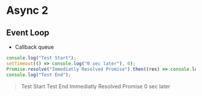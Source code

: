 # Async 2

## Event Loop

- Callback queue

```javascript
console.log("Test Start");
setTimeout(() => console.log("0 sec later"), 0);
Promise.resolve("Immediatly Resolved Promise").then((res) => console.log(res));
console.log("Test End");
```

> Test Start
> Test End
> Immediatly Resolved Promise
> 0 sec later

